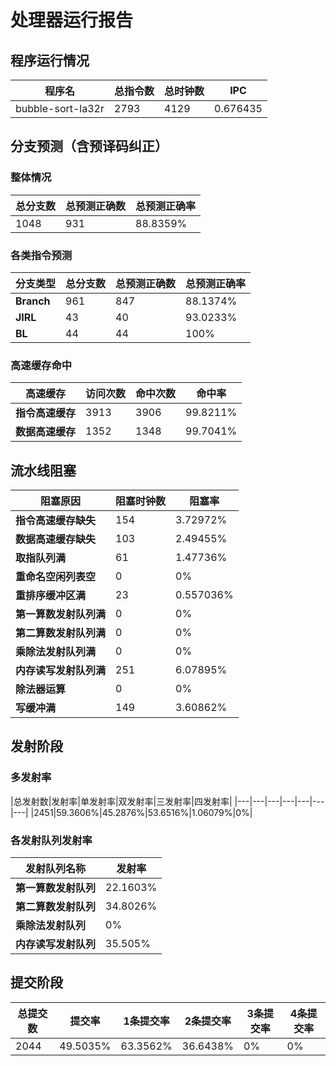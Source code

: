 # 处理器运行报告
## 程序运行情况
|程序名|总指令数|总时钟数|IPC|
|---|---|---|---|
|bubble-sort-la32r|2793|4129|0.676435|

## 分支预测（含预译码纠正）
### 整体情况
|总分支数|总预测正确数|总预测正确率|
|---|---|---|
|1048|931|88.8359%|

### 各类指令预测
|分支类型|总分支数|总预测正确数|总预测正确率|
|---|---|---|---|
|**Branch**| 961 | 847 | 88.1374%|
|**JIRL**| 43 | 40 | 93.0233%|
|**BL**| 44 | 44 | 100%|

### 高速缓存命中
|高速缓存|访问次数|命中次数|命中率|
|---|---|---|---|
|**指令高速缓存**| 3913 | 3906 | 99.8211%|
|**数据高速缓存**| 1352 | 1348 | 99.7041%|
## 流水线阻塞
|阻塞原因|阻塞时钟数|阻塞率|
|---|---|---|
|**指令高速缓存缺失**| 154 | 3.72972%|
|**数据高速缓存缺失**| 103 | 2.49455%|
|**取指队列满**| 61 | 1.47736%|
|**重命名空闲列表空**|0 | 0%|
|**重排序缓冲区满**|23 | 0.557036%|
|**第一算数发射队列满**|0 | 0%|
|**第二算数发射队列满**|0 | 0%|
|**乘除法发射队列满**|0 | 0%|
|**内存读写发射队列满**|251 | 6.07895%|
|**除法器运算**|0 | 0%|
|**写缓冲满**|149 | 3.60862%|

## 发射阶段
### 多发射率
|总发射数|发射率|单发射率|双发射率|三发射率|四发射率|
|---|---|---|---|---|---|---|
|2451|59.3606%|45.2876%|53.6516%|1.06079%|0%|

### 各发射队列发射率
|发射队列名称|发射率|
|---|---|
|**第一算数发射队列**|22.1603%|
|**第二算数发射队列**|34.8026%|
|**乘除法发射队列**|0%|
|**内存读写发射队列**|35.505%|

## 提交阶段
|总提交数|提交率|1条提交率|2条提交率|3条提交率|4条提交率|
|---|---|---|---|---|---|
|2044|49.5035%|63.3562%|36.6438%|0%|0%|
